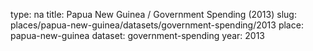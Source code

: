 type: na
title: Papua New Guinea / Government Spending (2013)
slug: places/papua-new-guinea/datasets/government-spending/2013
place: papua-new-guinea
dataset: government-spending
year: 2013
